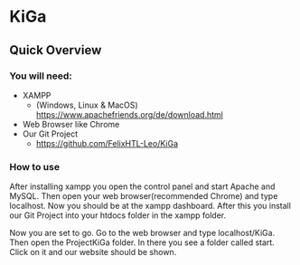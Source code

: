 # KiGa
## Quick Overview

### You will need:

- XAMPP
  -  (Windows, Linux & MacOS) https://www.apachefriends.org/de/download.html
- Web Browser like Chrome
- Our Git Project
  - https://github.com/FelixHTL-Leo/KiGa

### How to use
After installing xampp you open the control panel and start Apache and MySQL. Then open your web browser(recommended Chrome) and type localhost. Now you should be at the xampp dashboard. After this you install our Git Project into your htdocs folder in the xampp folder.

Now you are set to go. Go to the web browser and type localhost/KiGa. Then open the ProjectKiGa folder. In there you see a folder called start. Click on it and our website should be shown.
